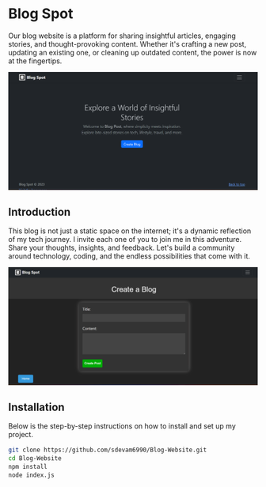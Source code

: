 # Blog Spot

Our blog website is a platform for sharing insightful articles, engaging stories, and thought-provoking content. Whether it's crafting a new post, updating an existing one, or cleaning up outdated content, the power is now at the fingertips.

![H](homepage.png)

## Introduction
This blog is not just a static space on the internet; it's a dynamic reflection of my tech journey.
I invite each one of you to join me in this adventure. Share your thoughts, insights, and feedback. Let's build a community around technology, coding, and the endless possibilities that come with it.

![H](create.png)
## Installation

Below is the step-by-step instructions on how to install and set up my project.

```bash
git clone https://github.com/sdevam6990/Blog-Website.git
cd Blog-Website
npm install
node index.js
